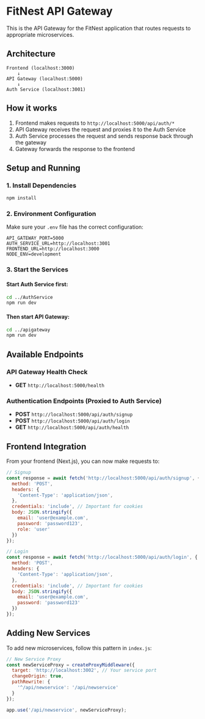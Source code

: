 # FitNest API Gateway

This is the API Gateway for the FitNest application that routes requests to appropriate microservices.

## Architecture

```
Frontend (localhost:3000) 
    ↓
API Gateway (localhost:5000) 
    ↓
Auth Service (localhost:3001)
```

## How it works

1. Frontend makes requests to `http://localhost:5000/api/auth/*`
2. API Gateway receives the request and proxies it to the Auth Service
3. Auth Service processes the request and sends response back through the gateway
4. Gateway forwards the response to the frontend

## Setup and Running

### 1. Install Dependencies
```bash
npm install
```

### 2. Environment Configuration
Make sure your `.env` file has the correct configuration:
```
API_GATEWAY_PORT=5000
AUTH_SERVICE_URL=http://localhost:3001
FRONTEND_URL=http://localhost:3000
NODE_ENV=development
```

### 3. Start the Services

#### Start Auth Service first:
```bash
cd ../AuthService
npm run dev
```

#### Then start API Gateway:
```bash
cd ../apigateway
npm run dev
```

## Available Endpoints

### API Gateway Health Check
- **GET** `http://localhost:5000/health`

### Authentication Endpoints (Proxied to Auth Service)
- **POST** `http://localhost:5000/api/auth/signup`
- **POST** `http://localhost:5000/api/auth/login`
- **GET** `http://localhost:5000/api/auth/health`

## Frontend Integration

From your frontend (Next.js), you can now make requests to:

```javascript
// Signup
const response = await fetch('http://localhost:5000/api/auth/signup', {
  method: 'POST',
  headers: {
    'Content-Type': 'application/json',
  },
  credentials: 'include', // Important for cookies
  body: JSON.stringify({
    email: 'user@example.com',
    password: 'password123',
    role: 'user'
  })
});

// Login
const response = await fetch('http://localhost:5000/api/auth/login', {
  method: 'POST',
  headers: {
    'Content-Type': 'application/json',
  },
  credentials: 'include', // Important for cookies
  body: JSON.stringify({
    email: 'user@example.com',
    password: 'password123'
  })
});
```

## Adding New Services

To add new microservices, follow this pattern in `index.js`:

```javascript
// New Service Proxy
const newServiceProxy = createProxyMiddleware({
  target: 'http://localhost:3002', // Your service port
  changeOrigin: true,
  pathRewrite: {
    '^/api/newservice': '/api/newservice'
  }
});

app.use('/api/newservice', newServiceProxy);
```
